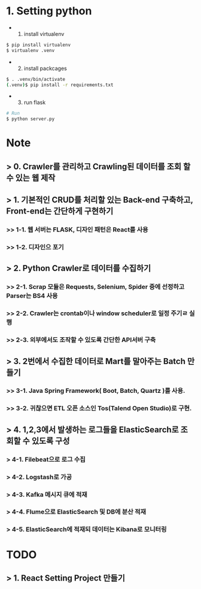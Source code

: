# 1. Setting python

+ 1. install virtualenv
```bash
$ pip install virtualenv
$ virtualenv .venv
```

+ 2. install packcages
```bash
$ . .venv/bin/activate
(.venv)$ pip install -r requirements.txt
```

+ 3. run flask
```bash
# Run
$ python server.py
```

# Note
## > 0. Crawler를 관리하고 Crawling된 데이터를 조회 할 수 있는 웹 제작
## > 1. 기본적인 CRUD를 처리할 있는 Back-end 구축하고, Front-end는 간단하게 구현하기
### >> 1-1. 웹 서버는 FLASK, 디자인 패턴은 React를 사용
### >> 1-2. 디자인으 포기
## > 2. Python Crawler로 데이터를 수집하기
### >> 2-1. Scrap 모듈은 Requests, Selenium, Spider 중에 선정하고 Parser는 BS4 사용
### >> 2-2. Crawler는 crontab이나 window scheduler로 일정 주기ㄹ 실행
### >> 2-3. 외부에서도 조작할 수 있도록 간단한 API서버 구축
## > 3. 2번에서 수집한 데이터로 Mart를 말아주는 Batch 만들기
### >> 3-1. Java Spring Framework( Boot, Batch, Quartz )를 사용.
### >> 3-2. 귀찮으면 ETL 오픈 소스인 Tos(Talend Open Studio)로 구현.
## > 4. 1,2,3에서 발생하는 로그들을 ElasticSearch로 조회할 수 있도록 구성
### > 4-1. Filebeat으로 로그 수집
### > 4-2. Logstash로 가공
### > 4-3. Kafka 메시지 큐에 적재
### > 4-4. Flume으로 ElasticSearch 및 DB에 분산 적재
### > 4-5. ElasticSearch에 적재되 데이터는 Kibana로 모니터링
  
# TODO
## > 1. React Setting Project 만들기
